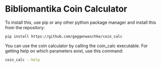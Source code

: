 # Bibliomantika Coin Calculator

To install this, use pip or any other python package manager and install this from the repository:

```bash
pip install https://github.com/gaggenwaschke/coin_calc
```

You can use the coin calculator by calling the coin_calc executable. For getting help on which parameters
exist, use this command:

```bash
coin_calc --help
```
